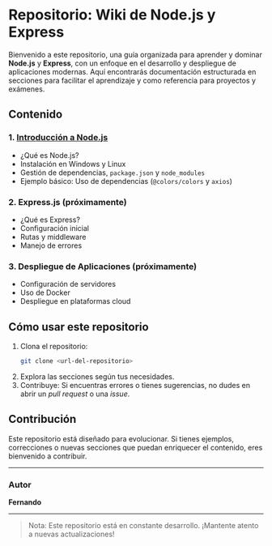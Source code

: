 # Repositorio: Wiki de Node.js y Express

Bienvenido a este repositorio, una guía organizada para aprender y dominar **Node.js** y **Express**, con un enfoque en el desarrollo y despliegue de aplicaciones modernas. Aquí encontrarás documentación estructurada en secciones para facilitar el aprendizaje y como referencia para proyectos y exámenes.

## Contenido

### 1. [Introducción a Node.js](introduccion-nodejs.md)
- ¿Qué es Node.js?
- Instalación en Windows y Linux
- Gestión de dependencias, `package.json` y `node_modules`
- Ejemplo básico: Uso de dependencias (`@colors/colors` y `axios`)

### 2. Express.js (próximamente)
- ¿Qué es Express?
- Configuración inicial
- Rutas y middleware
- Manejo de errores

### 3. Despliegue de Aplicaciones (próximamente)
- Configuración de servidores
- Uso de Docker
- Despliegue en plataformas cloud

## Cómo usar este repositorio
1. Clona el repositorio:
   ```bash
   git clone <url-del-repositorio>
   ```
2. Explora las secciones según tus necesidades.
3. Contribuye: Si encuentras errores o tienes sugerencias, no dudes en abrir un *pull request* o una *issue*.

## Contribución
Este repositorio está diseñado para evolucionar. Si tienes ejemplos, correcciones o nuevas secciones que puedan enriquecer el contenido, eres bienvenido a contribuir.

---

### Autor
**Fernando**  

---

> Nota: Este repositorio está en constante desarrollo. ¡Mantente atento a nuevas actualizaciones!

